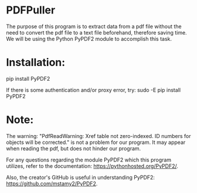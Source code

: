 # PDFPuller
The purpose of this program is to extract data from a pdf file without 
the need to convert the pdf file to a text file beforehand, therefore
saving time. We will be using the Python PyPDF2 module to accomplish
this task. 


# Installation: 

pip install PyPDF2

If there is some authentication and/or proxy error, try:
sudo -E pip install PyPDF2


# Note: 

The warning:
"PdfReadWarning: Xref table not zero-indexed. ID numbers for objects will be corrected."
is not a problem for our program. It may appear when reading the pdf, but does not 
hinder our program. 

For any questions regarding the module PyPDF2 which this program utilizes, refer to the 
documentation: https://pythonhosted.org/PyPDF2/. 

Also, the creator's GitHub is useful in understanding PyPDF2:
https://github.com/mstamy2/PyPDF2. 
